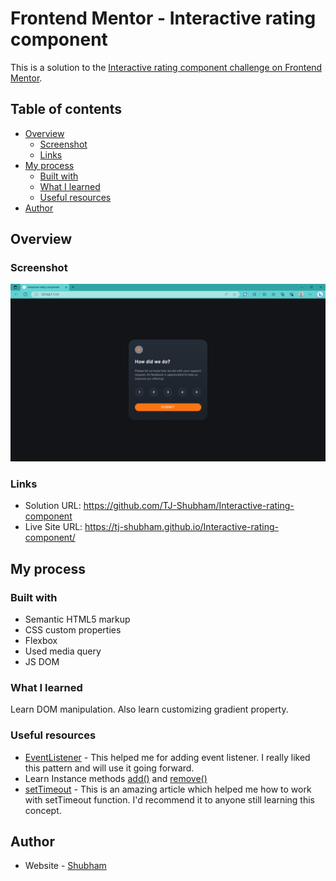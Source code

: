 # Frontend Mentor - Interactive rating component

This is a solution to the [Interactive rating component challenge on Frontend Mentor](https://www.frontendmentor.io/challenges/interactive-rating-component-koxpeBUmI). 

## Table of contents

- [Overview](#overview)
  - [Screenshot](#screenshot)
  - [Links](#links)
- [My process](#my-process)
  - [Built with](#built-with)
  - [What I learned](#what-i-learned)
  - [Useful resources](#useful-resources)
- [Author](#author)


## Overview


### Screenshot

![](./images/interactive-screenshot.png)


### Links

- Solution URL:  https://github.com/TJ-Shubham/Interactive-rating-component
- Live Site URL: https://tj-shubham.github.io/Interactive-rating-component/

## My process

### Built with

- Semantic HTML5 markup
- CSS custom properties
- Flexbox
- Used media query
- JS DOM


### What I learned

Learn DOM manipulation. Also learn customizing gradient property.


### Useful resources

- [EventListener](https://developer.mozilla.org/en-US/docs/Learn/JavaScript/Building_blocks/Events) - This helped me for adding event listener. I really liked this pattern and will use it going forward.
- Learn Instance methods [add()](https://developer.mozilla.org/en-US/docs/Web/API/DOMTokenList/add) and [remove()](https://developer.mozilla.org/en-US/docs/Web/API/DOMTokenList/remove)
- [setTimeout](https://developer.mozilla.org/en-US/docs/Web/API/setTimeout ) - This is an amazing article which helped me how to work with setTimeout function. I'd recommend it to anyone still learning this concept.


## Author

- Website - [Shubham](https://github.com/TJ-Shubham)
